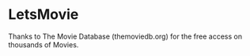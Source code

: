 # LetsMovie
Thanks to The Movie Database  (themoviedb.org) for the free access on thousands of Movies. 
